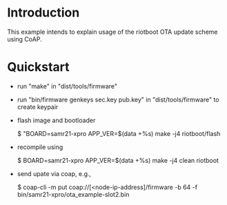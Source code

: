 # Introduction

This example intends to explain usage of the riotboot OTA update scheme using
CoAP.

# Quickstart

- run "make" in "dist/tools/firmware"

- run "bin/firmware genkeys sec.key pub.key" in "dist/tools/firmware" to create
  keypair

- flash image and bootloader

    $ "BOARD=samr21-xpro APP_VER=$(data +%s) make -j4 riotboot/flash

- recompile using

    $ BOARD=samr21-xpro APP_VER=$(data +%s) make -j4 clean riotboot

- send upate via coap, e.g.,

    $ coap-cli -m put coap://[<node-ip-address]/firmware -b 64 -f bin/samr21-xpro/ota_example-slot2.bin
